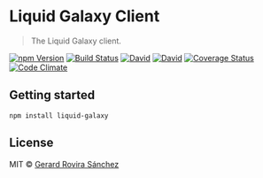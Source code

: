 # Liquid Galaxy Client

> The Liquid Galaxy client.

[![npm Version](https://img.shields.io/npm/v/liquid-galaxy.svg)](https://www.npmjs.com/package/liquid-galaxy)
[![Build Status](https://travis-ci.org/LiquidGalaxyLAB/liquid-galaxy-client.svg?branch=master)](https://travis-ci.org/LiquidGalaxyLAB/liquid-galaxy-client)
[![David](https://david-dm.org/LiquidGalaxyLAB/liquid-galaxy-client.svg)](https://david-dm.org/LiquidGalaxyLAB/liquid-galaxy-client)
[![David](https://david-dm.org/LiquidGalaxyLAB/liquid-galaxy-client/dev-status.svg)](https://david-dm.org/LiquidGalaxyLAB/liquid-galaxy-client#info=devDependencies)
[![Coverage Status](https://coveralls.io/repos/github/LiquidGalaxyLAB/liquid-galaxy-client/badge.svg?branch=master)](https://coveralls.io/github/LiquidGalaxyLAB/liquid-galaxy-client?branch=master)
[![Code Climate](https://codeclimate.com/github/LiquidGalaxyLAB/liquid-galaxy-client/badges/gpa.svg)](https://codeclimate.com/github/LiquidGalaxyLAB/liquid-galaxy-client)

## Getting started

```
npm install liquid-galaxy
```

## License

MIT © [Gerard Rovira Sánchez](//zurfyx.com)